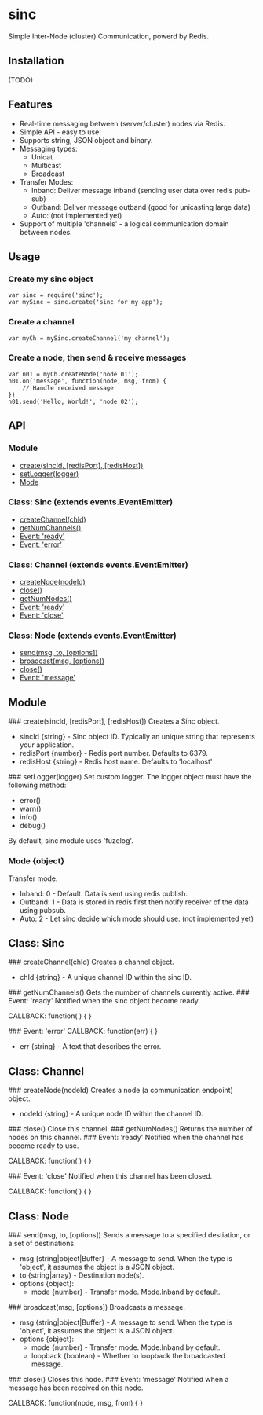 # sinc


Simple Inter-Node (cluster) Communication, powerd by Redis.

## Installation
(TODO)

## Features
* Real-time messaging between (server/cluster) nodes via Redis.
* Simple API - easy to use!
* Supports string, JSON object and binary.
* Messaging types:
   * Unicat
   * Multicast
   * Broadcast
* Transfer Modes:
   * Inband: Deliver message inband (sending user data over redis pub-sub)
   * Outband: Deliver message outband (good for unicasting large data)
   * Auto: (not implemented yet)
* Support of multiple 'channels' - a logical communication domain between nodes.

## Usage

### Create my sinc object

    var sinc = require('sinc');
    var mySinc = sinc.create('sinc for my app');

### Create a channel

    var myCh = mySinc.createChannel('my channel');
    
### Create a node, then send & receive messages

    var n01 = myCh.createNode('node 01');
    n01.on('message', function(node, msg, from) {
    	// Handle received message
    })
    n01.send('Hello, World!', 'node 02');

## API

### Module

* [create(sincId, [redisPort], [redisHost])](#create)
* [setLogger(logger)](#setLogger)
* [Mode](#mode)

### Class: Sinc (extends events.EventEmitter)

* [createChannel(chId)](#createChannel)
* [getNumChannels()](#getNumChannels)
* [Event: 'ready'](#Sinc_Event_ready)
* [Event: 'error'](#Sinc_Event_error)

### Class: Channel (extends events.EventEmitter)

* [createNode(nodeId)](#createNode)
* [close()](#Channel_close)
* [getNumNodes()](#getNumNodes)
* [Event: 'ready'](#Channel_Event_ready)
* [Event: 'close'](#Channel_Event_close)


### Class: Node (extends events.EventEmitter)

* [send(msg, to, [options])](#send)
* [broadcast(msg, [options])](#broadcast)
* [close()](#Node_close)
* [Event: 'message'](#Node_Event_message)


## Module

<a name="create" />
### create(sincId, [redisPort], [redisHost])
Creates a Sinc object.

* sincId {string} - Sinc object ID. Typically an unique string that represents your application.
* redisPort {number} - Redis port number. Defaults to 6379.
* redisHost {string} - Redis host name. Defaults to 'localhost'

<a name="setLogger" />
### setLogger(logger)
Set custom logger. The logger object must have the following method:

* error()
* warn()
* info()
* debug()

By default, sinc module uses 'fuzelog'.

### Mode {object}
Transfer mode.

* Inband: 0   - Default. Data is sent using redis publish.
* Outband: 1  - Data is stored in redis first then notify receiver of the data using pubsub.
* Auto: 2     - Let sinc decide which mode should use. (not implemented yet)


## Class: Sinc

<a name="createChannel" />
### createChannel(chId)
Creates a channel object.

* chId {string} - A unique channel ID within the sinc ID.

<a name="getNumChannels" />
### getNumChannels()
Gets the number of channels currently active.

<a name="Sinc_Event_ready" />
### Event: 'ready'
Notified when the sinc object become ready.

CALLBACK: function( ) { }

<a name="Sinc_Event_error" />
### Event: 'error'
CALLBACK: function(err) { }

* err {string} - A text that describes the error. 

## Class: Channel

<a name="createNode" />
### createNode(nodeId)
Creates a node (a communication endpoint) object.

* nodeId {string} - A unique node ID within the channel ID.

<a name="Channel_close" />
### close()
Close this channel.

<a name="getNumNodes" />
### getNumNodes()
Returns the number of nodes on this channel.

<a name="Channel_Event_ready" />
### Event: 'ready'
Notified when the channel has become ready to use.

CALLBACK: function( ) { }

<a name="Channel_Event_close" />
### Event: 'close'
Notified when this channel has been closed.

CALLBACK: function( ) { }

## Class: Node

<a name="send" />
### send(msg, to, [options])
Sends a message to a specified destiation, or a set of destinations.

* msg {string|object|Buffer} - A message to send. When the type is 'object', it assumes the object is a JSON object.
* to {string|array} - Destination node(s).
* options {object}:
   * mode {number} - Transfer mode. Mode.Inband by default.

<a name="broadcast" />
### broadcast(msg, [options])
Broadcasts a message.

* msg {string|object|Buffer} - A message to send. When the type is 'object', it assumes the object is a JSON object.
* options {object}:
   * mode {number} - Transfer mode. Mode.Inband by default.
   * loopback {boolean} - Whether to loopback the broadcasted message.


<a name="Node_close" />
### close()
Closes this node.

<a name="Node_Event_message" />
### Event: 'message'
Notified when a message has been received on this node.

CALLBACK: function(node, msg, from) { }


<!-- Highlight syntax for Mou.app, insert at the bottom of the markdown document  -->
 
<script src="http://yandex.st/highlightjs/7.3/highlight.min.js"></script>
<link rel="stylesheet" href="http://yandex.st/highlightjs/7.3/styles/github.min.css">
<script>
  hljs.initHighlightingOnLoad();
</script>